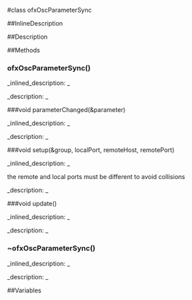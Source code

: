 #class ofxOscParameterSync


<!--
_visible: True_
_advanced: False_
_istemplated: False_
-->

##InlineDescription






##Description





##Methods



### ofxOscParameterSync()

<!--
_syntax: ofxOscParameterSync()_
_name: ofxOscParameterSync_
_returns: _
_returns_description: _
_parameters: _
_access: public_
_version_started: 0.8.0_
_version_deprecated: _
_summary: _
_constant: False_
_static: False_
_visible: True_
_advanced: False_
-->

_inlined_description: _








_description: _








<!----------------------------------------------------------------------------->

###void parameterChanged(&parameter)

<!--
_syntax: parameterChanged(&parameter)_
_name: parameterChanged_
_returns: void_
_returns_description: _
_parameters: ofAbstractParameter &parameter_
_access: private_
_version_started: 0.8.0_
_version_deprecated: _
_summary: _
_constant: False_
_static: False_
_visible: True_
_advanced: False_
-->

_inlined_description: _








_description: _








<!----------------------------------------------------------------------------->

###void setup(&group, localPort, remoteHost, remotePort)

<!--
_syntax: setup(&group, localPort, remoteHost, remotePort)_
_name: setup_
_returns: void_
_returns_description: _
_parameters: ofParameterGroup &group, int localPort, string remoteHost, int remotePort_
_access: public_
_version_started: 0.8.0_
_version_deprecated: _
_summary: _
_constant: False_
_static: False_
_visible: True_
_advanced: False_
-->

_inlined_description: _

the remote and local ports must be different to avoid collisions 








_description: _








<!----------------------------------------------------------------------------->

###void update()

<!--
_syntax: update()_
_name: update_
_returns: void_
_returns_description: _
_parameters: _
_access: public_
_version_started: 0.8.0_
_version_deprecated: _
_summary: _
_constant: False_
_static: False_
_visible: True_
_advanced: False_
-->

_inlined_description: _








_description: _








<!----------------------------------------------------------------------------->

### ~ofxOscParameterSync()

<!--
_syntax: ~ofxOscParameterSync()_
_name: ~ofxOscParameterSync_
_returns: _
_returns_description: _
_parameters: _
_access: public_
_version_started: 0.8.0_
_version_deprecated: _
_summary: _
_constant: False_
_static: False_
_visible: True_
_advanced: False_
-->

_inlined_description: _








_description: _








<!----------------------------------------------------------------------------->

##Variables



